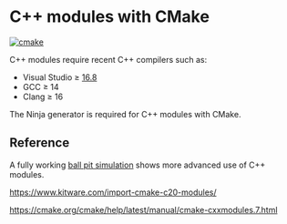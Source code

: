 # C++ modules with CMake

[![cmake](https://github.com/scivision/CppModules/actions/workflows/cmake.yml/badge.svg)](https://github.com/scivision/CppModules/actions/workflows/cmake.yml)

C++ modules require recent C++ compilers such as:

* Visual Studio &ge; [16.8](https://devblogs.microsoft.com/cppblog/standard-c20-modules-support-with-msvc-in-visual-studio-2019-version-16-8/)
* GCC &ge; 14
* Clang &ge; 16

The Ninja generator is required for C++ modules with CMake.

## Reference

A fully working
[ball pit simulation](https://github.com/cdacamar/ball_pit)
shows more advanced use of C++ modules.

https://www.kitware.com/import-cmake-c20-modules/

https://cmake.org/cmake/help/latest/manual/cmake-cxxmodules.7.html
